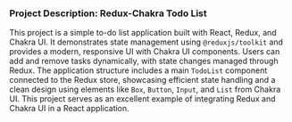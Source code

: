 ### Project Description: Redux-Chakra Todo List

This project is a simple to-do list application built with React, Redux, and Chakra UI. It demonstrates state management using `@reduxjs/toolkit` and provides a modern, responsive UI with Chakra UI components. Users can add and remove tasks dynamically, with state changes managed through Redux. The application structure includes a main `TodoList` component connected to the Redux store, showcasing efficient state handling and a clean design using elements like `Box`, `Button`, `Input`, and `List` from Chakra UI. This project serves as an excellent example of integrating Redux and Chakra UI in a React application.